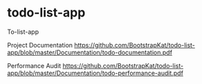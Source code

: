 # todo-list-app
To-list-app

Project Documentation
https://github.com/BootstrapKat/todo-list-app/blob/master/Documentation/todo-documentation.pdf

Performance Audit
https://github.com/BootstrapKat/todo-list-app/blob/master/Documentation/todo-performance-audit.pdf

